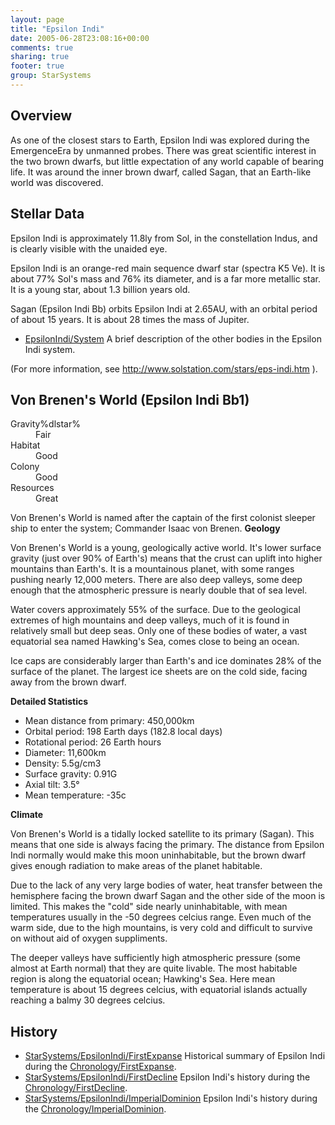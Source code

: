 ```yaml
---
layout: page
title: "Epsilon Indi"
date: 2005-06-28T23:08:16+00:00
comments: true
sharing: true
footer: true
group: StarSystems
---
```




## Overview

As one of the closest stars to Earth, Epsilon Indi was explored during the EmergenceEra by unmanned probes. There was great scientific interest in the two brown dwarfs, but little expectation of any world capable of bearing life. It was around the inner brown dwarf, called Sagan, that an Earth-like world was discovered.

## Stellar Data

Epsilon Indi is approximately 11.8ly from Sol, in the constellation Indus, and is clearly visible with the unaided eye.

Epsilon Indi is an orange-red main sequence dwarf star (spectra K5 Ve). It is about 77% Sol's mass and 76% its diameter, and is a far more metallic star. It is a young star, about 1.3 billion years old.

Sagan (Epsilon Indi Bb) orbits Epsilon Indi at 2.65AU, with an orbital period of about 15 years. It is about 28 times the mass of Jupiter.

* [EpsilonIndi/System](/epsilon-indi/system) A brief description of the other bodies in the Epsilon Indi system.

(For more information, see http://www.solstation.com/stars/eps-indi.htm ).

## Von Brenen's World (Epsilon Indi Bb1)


<dl><dt>Gravity%dlstar%</dt><dd> Fair</dd>
<dt>Habitat</dt><dd> Good</dd>
<dt>Colony</dt><dd> Good</dd>
<dt>Resources</dt><dd> Great</dd>
</dl>

Von Brenen's World is named after the captain of the first colonist sleeper ship to enter the system; Commander Isaac von Brenen.
**Geology**

Von Brenen's World is a young, geologically active world. It's lower surface gravity (just over 90% of Earth's) means that the crust can uplift into higher mountains than Earth's. It is a mountainous planet, with some ranges pushing nearly 12,000 meters. There are also deep valleys, some deep enough that the atmospheric pressure is nearly double that of sea level.

Water covers approximately 55% of the surface. Due to the geological extremes of high mountains and deep valleys, much of it is found in relatively small but deep seas. Only one of these bodies of water, a vast equatorial sea named Hawking's Sea, comes close to being an ocean.

Ice caps are considerably larger than Earth's and ice dominates 28% of the surface of the planet. The largest ice sheets are on the cold side, facing away from the brown dwarf.

**Detailed Statistics**

   * Mean distance from primary: 450,000km
   * Orbital period: 198 Earth days (182.8 local days)
   * Rotational period: 26 Earth hours
   * Diameter: 11,600km
   * Density: 5.5g/cm3
   * Surface gravity: 0.91G
   * Axial tilt: 3.5°
   * Mean temperature: -35c

**Climate**

Von Brenen's World is a tidally locked satellite to its primary (Sagan). This means that one side is always facing the primary. The distance from Epsilon Indi normally would make this moon uninhabitable, but the brown dwarf gives enough radiation to make areas of the planet habitable.

Due to the lack of any very large bodies of water, heat transfer between the hemisphere facing the brown dwarf Sagan and the other side of the moon is limited. This makes the "cold" side nearly uninhabitable, with mean temperatures usually in the -50 degrees celcius range. Even much of the warm side, due to the high mountains, is very cold and difficult to survive on without aid of oxygen suppliments.

The deeper valleys have sufficiently high atmospheric pressure (some almost at Earth normal) that they are quite livable. The most habitable region is along the equatorial ocean; Hawking's Sea. Here mean temperature is about 15 degrees celcius, with equatorial islands actually reaching a balmy 30 degrees celcius.

## History

* [StarSystems/EpsilonIndi/FirstExpanse](/star-systems/epsilon-indi/first-expanse) Historical summary of Epsilon Indi during the [Chronology/FirstExpanse](/chronology/first-expanse).
* [StarSystems/EpsilonIndi/FirstDecline](/star-systems/epsilon-indi/first-decline) Epsilon Indi's history during the [Chronology/FirstDecline](/chronology/first-decline).
* [StarSystems/EpsilonIndi/ImperialDominion](/star-systems/epsilon-indi/imperial-dominion) Epsilon Indi's history during the [Chronology/ImperialDominion](/chronology/imperial-dominion).
